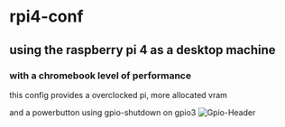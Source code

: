 # rpi4-conf

## using the raspberry pi 4 as a desktop machine
### with a chromebook level of performance

this config provides a overclocked pi, more allocated vram

and a powerbutton using gpio-shutdown on gpio3
![Gpio-Header](https://share.icloud.com/photos/051WsYdHl_bJXqdwjBHTwOM6g)